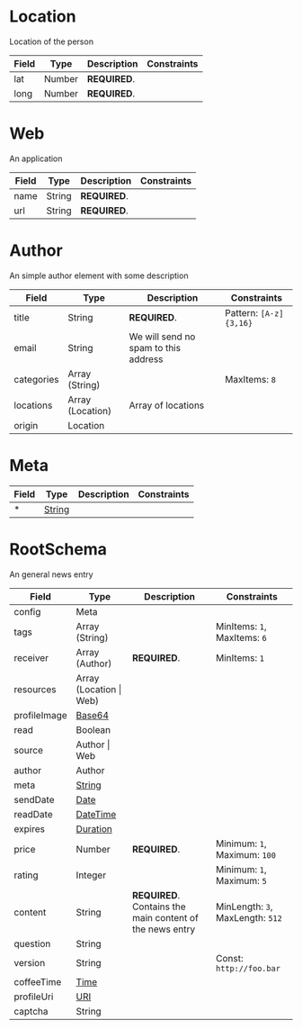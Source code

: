 <a name="Location"></a>
# Location

Location of the person

Field | Type | Description | Constraints
----- | ---- | ----------- | -----------
lat | Number | **REQUIRED**.  | 
long | Number | **REQUIRED**.  | 

<a name="Web"></a>
# Web

An application

Field | Type | Description | Constraints
----- | ---- | ----------- | -----------
name | String | **REQUIRED**.  | 
url | String | **REQUIRED**.  | 

<a name="Author"></a>
# Author

An simple author element with some description

Field | Type | Description | Constraints
----- | ---- | ----------- | -----------
title | String | **REQUIRED**.  | Pattern: `[A-z]{3,16}`
email | String | We will send no spam to this address | 
categories | Array (String) |  | MaxItems: `8`
locations | Array (Location) | Array of locations | 
origin | Location |  | 

<a name="Meta"></a>
# Meta

Field | Type | Description | Constraints
----- | ---- | ----------- | -----------
* | [String](#String) |  | 

<a name="RootSchema"></a>
# RootSchema

An general news entry

Field | Type | Description | Constraints
----- | ---- | ----------- | -----------
config | Meta |  | 
tags | Array (String) |  | MinItems: `1`, MaxItems: `6`
receiver | Array (Author) | **REQUIRED**.  | MinItems: `1`
resources | Array (Location &#124; Web) |  | 
profileImage | [Base64](http://tools.ietf.org/html/rfc4648) |  | 
read | Boolean |  | 
source | Author &#124; Web |  | 
author | Author |  | 
meta | [String](#String) |  | 
sendDate | [Date](http://tools.ietf.org/html/rfc3339#section-5.6) |  | 
readDate | [DateTime](http://tools.ietf.org/html/rfc3339#section-5.6) |  | 
expires | [Duration](https://en.wikipedia.org/wiki/ISO_8601#Durations) |  | 
price | Number | **REQUIRED**.  | Minimum: `1`, Maximum: `100`
rating | Integer |  | Minimum: `1`, Maximum: `5`
content | String | **REQUIRED**. Contains the main content of the news entry | MinLength: `3`, MaxLength: `512`
question | String |  | 
version | String |  | Const: `http://foo.bar`
coffeeTime | [Time](http://tools.ietf.org/html/rfc3339#section-5.6) |  | 
profileUri | [URI](http://tools.ietf.org/html/rfc3986) |  | 
captcha | String |  | 
